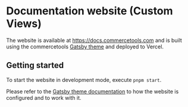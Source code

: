 # Documentation website (Custom Views)

The website is available at https://docs.commercetools.com and is built using the commercetools [Gatsby theme](https://github.com/commercetools/commercetools-docs-kit) and deployed to Vercel.

## Getting started

To start the website in development mode, execute `pnpm start`.

Please refer to the [Gatsby theme documentation](https://github.com/commercetools/commercetools-docs-kit) to how the website is configured and to work with it.
